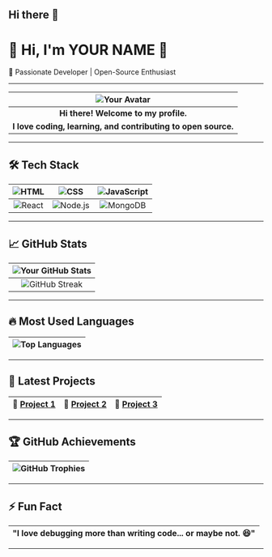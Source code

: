 ## Hi there 👋

# 🌟 Hi, I'm YOUR NAME 🌟

🚀 Passionate Developer | Open-Source Enthusiast

---

|      ![Your Avatar](https://github.com/saivenkat444.png)      |
| :-----------------------------------------------------------: |
|             **Hi there! Welcome to my profile.**              |
| **I love coding, learning, and contributing to open source.** |

---

## 🛠 Tech Stack

|  ![HTML](https://skillicons.dev/icons?i=html)  |    ![CSS](https://skillicons.dev/icons?i=css)     | ![JavaScript](https://skillicons.dev/icons?i=javascript) |
| :--------------------------------------------: | :-----------------------------------------------: | :------------------------------------------------------: |
| ![React](https://skillicons.dev/icons?i=react) | ![Node.js](https://skillicons.dev/icons?i=nodejs) |    ![MongoDB](https://skillicons.dev/icons?i=mongodb)    |

---

## 📈 GitHub Stats

| ![Your GitHub Stats](https://github-readme-stats.vercel.app/api?username=saivenkat444&show_icons=true&theme=radical) |
| :------------------------------------------------------------------------------------------------------------------: |
|           ![GitHub Streak](https://github-readme-streak-stats.herokuapp.com/?user=saivenkat444&theme=dark)           |

---

## 🔥 Most Used Languages

| ![Top Languages](https://github-readme-stats.vercel.app/api/top-langs/?username=saivenkat444&layout=compact&theme=radical&langs_count=6) |
| :--------------------------------------------------------------------------------------------------------------------------------------: |

---

## 🚀 Latest Projects

| 🔹 [Project 1](https://github.com/saivenkat444/project1) | 🔹 [Project 2](https://github.com/saivenkat444/project2) | 🔹 [Project 3](https://github.com/saivenkat444/project3) |
| :------------------------------------------------------: | :------------------------------------------------------: | :------------------------------------------------------: |

---

## 🏆 GitHub Achievements

| ![GitHub Trophies](https://github-profile-trophy.vercel.app/?username=saivenkat444&theme=radical&no-bg=true&margin-w=4) |
| :---------------------------------------------------------------------------------------------------------------------: |

---

## ⚡ Fun Fact

| **"I love debugging more than writing code... or maybe not. 😆"** |
| :---------------------------------------------------------------: |

---

<!--
**saivenkat444/saivenkat444** is a ✨ _special_ ✨ repository because its `README.md` (this file) appears on your GitHub profile.

Here are some ideas to get you started:

- 🔭 I’m currently working on ...
- 🌱 I’m currently learning ...
- 👯 I’m looking to collaborate on ...
- 🤔 I’m looking for help with ...
- 💬 Ask me about ...
- 📫 How to reach me: ...
- 😄 Pronouns: ...
- ⚡ Fun fact: ...
-->
